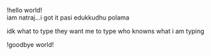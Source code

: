 !hello world!  
iam natraj...i got it
pasi edukkudhu polama


idk what to type
they want me to type 
who knowns what i am typing 











!goodbye world!